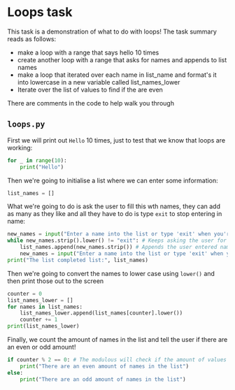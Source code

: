 # Loops task
This task is a demonstration of what to do with loops! The task summary reads as follows:
* make a loop with a range that says hello 10 times
* create another loop with a range that asks for names and appends to list names
* make a loop that iterated over each name in list_name and format's it into lowercase in a new variable called list_names_lower
* Iterate over the list of values to find if the are even

There are comments in the code to help walk you through

## `loops.py`
First we will print out `Hello` 10 times, just to test that we know that loops are working:
```python
for _ in range(10):
    print("Hello")
```
Then we're going to initialise a list where we can enter some information:
```python
list_names = []
```
What we're going to do is ask the user to fill this wth names, they can add as many as they like and all they have to do is type `exit` to stop entering in name:
```python
new_names = input("Enter a name into the list or type 'exit' when you're done!: ")
while new_names.strip().lower() != "exit": # Keeps asking the user for new names UNTIL they're done and they type "exit"
    list_names.append(new_names.strip()) # Appends the user entered name to the end of the name list whilst also stripping white spaces
    new_names = input("Enter a name into the list or type 'exit' when you're done!: ")
print("The list completed list:", list_names)
```
Then we're going to convert the names to lower case using `lower()` and then print those out to the screen
```python
counter = 0
list_names_lower = []
for names in list_names:
    list_names_lower.append(list_names[counter].lower())
    counter += 1
print(list_names_lower)
```
Finally, we count the amount of names in the list and tell the user if there are an even or odd amount!
```python
if counter % 2 == 0: # The modulous will check if the amount of values in the list is even or odd using our counter!
    print("There are an even amount of names in the list")
else:
    print("There are an odd amount of names in the list")
```